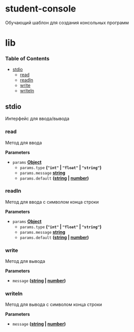 # student-console

Обучающий шаблон для создания консольных программ

# lib

<!-- Generated by documentation.js. Update this documentation by updating the source code. -->

### Table of Contents

-   [stdio](#stdio)
    -   [read](#read)
    -   [readln](#readln)
    -   [write](#write)
    -   [writeln](#writeln)

## stdio

Интерфейс для ввода/вывода

### read

Метод для ввода

**Parameters**

-   `params` **[Object](https://developer.mozilla.org/docs/Web/JavaScript/Reference/Global_Objects/Object)** 
    -   `params.type` **(`"int"` \| `"float"` \| `"string"`)** 
    -   `params.message` **[string](https://developer.mozilla.org/docs/Web/JavaScript/Reference/Global_Objects/String)** 
    -   `params.default` **([string](https://developer.mozilla.org/docs/Web/JavaScript/Reference/Global_Objects/String) \| [number](https://developer.mozilla.org/docs/Web/JavaScript/Reference/Global_Objects/Number))** 

### readln

Метод для ввода с символом конца строки

**Parameters**

-   `params` **[Object](https://developer.mozilla.org/docs/Web/JavaScript/Reference/Global_Objects/Object)** 
    -   `params.type` **(`"int"` \| `"float"` \| `"string"`)** 
    -   `params.message` **[string](https://developer.mozilla.org/docs/Web/JavaScript/Reference/Global_Objects/String)** 
    -   `params.default` **([string](https://developer.mozilla.org/docs/Web/JavaScript/Reference/Global_Objects/String) \| [number](https://developer.mozilla.org/docs/Web/JavaScript/Reference/Global_Objects/Number))** 

### write

Метод для вывода

**Parameters**

-   `message` **([string](https://developer.mozilla.org/docs/Web/JavaScript/Reference/Global_Objects/String) \| [number](https://developer.mozilla.org/docs/Web/JavaScript/Reference/Global_Objects/Number))** 

### writeln

Метод для вывода с символом конца строки

**Parameters**

-   `message` **([string](https://developer.mozilla.org/docs/Web/JavaScript/Reference/Global_Objects/String) \| [number](https://developer.mozilla.org/docs/Web/JavaScript/Reference/Global_Objects/Number))** 
